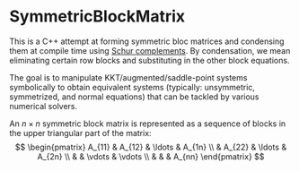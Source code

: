 # SymmetricBlockMatrix

This is a C++ attempt at forming symmetric bloc matrices and condensing them at compile time using [Schur complements](https://en.wikipedia.org/wiki/Schur_complement#toc-Application_to_solving_linear_equations). By condensation, we mean eliminating certain row blocks and substituting in the other block equations.  

The goal is to manipulate KKT/augmented/saddle-point systems symbolically to obtain equivalent systems (typically: unsymmetric, symmetrized, and normal equations) that can be tackled by various numerical solvers.

An $n \times n$ symmetric block matrix is represented as a sequence of blocks in the upper triangular part of the matrix:
$$
\begin{pmatrix}
A_{11}   &  A_{12} & \ldots & A_{1n} \\
         &  A_{22} & \ldots & A_{2n} \\
         &         & \vdots & \vdots \\
         &         &        & A_{nn}
\end{pmatrix}
$$
